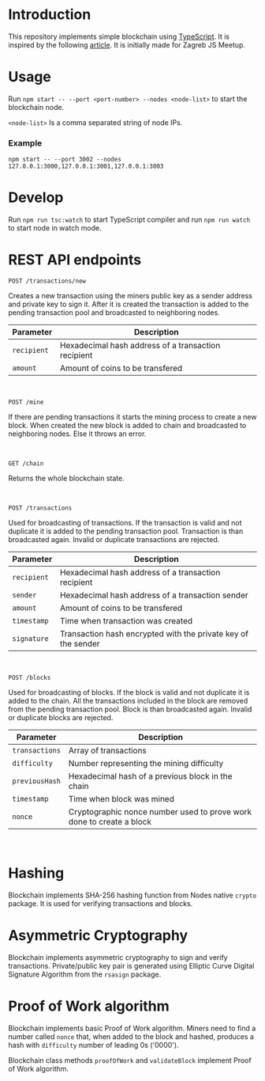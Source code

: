# Introduction
This repository implements simple blockchain using [TypeScript](https://www.typescriptlang.org). It is inspired by the following [article](https://hackernoon.com/learn-blockchains-by-building-one-117428612f46). It is initially made for Zagreb JS Meetup.

# Usage
Run `npm start -- --port <port-number> --nodes <node-list>` to start the blockchain node.

`<node-list>` Is a comma separated string of node IPs.

### Example

`npm start -- --port 3002 --nodes 127.0.0.1:3000,127.0.0.1:3001,127.0.0.1:3003`

# Develop
Run `npm run tsc:watch` to start TypeScript compiler and run `npm run watch` to start node in watch mode.


# REST API endpoints

```
POST /transactions/new
```
Creates a new transaction using the miners public key as a sender address and private key to sign it. After it is created the transaction is added to the pending transaction pool and broadcasted to neighboring nodes.

| Parameter | Description |
|-----------|-------------|
| `recipient` | Hexadecimal hash address of a transaction recipient |
| `amount` | Amount of coins to be transfered |

<br/>

```
POST /mine
```
If there are pending transactions it starts the mining process to create a new block. When created the new block is added to chain and broadcasted to neighboring nodes. Else it throws an error.

<br/>

```
GET /chain
```
Returns the whole blockchain state.

<br/>

```
POST /transactions
```
Used for broadcasting of transactions. If the transaction is valid and not duplicate it is added to the pending transaction pool. Transaction is than broadcasted again. Invalid or duplicate transactions are rejected.

| Parameter | Description |
|-----------|-------------|
| `recipient` | Hexadecimal hash address of a transaction recipient |
| `sender` | Hexadecimal hash address of a transaction sender |
| `amount` | Amount of coins to be transfered |
| `timestamp` | Time when transaction was created |
| `signature` | Transaction hash encrypted with the private key of the sender |

<br/>

```
POST /blocks
```
Used for broadcasting of blocks. If the block is valid and not duplicate it is added to the chain. All the transactions included in the block are removed from the pending transaction pool. Block is than broadcasted again. Invalid or duplicate blocks are rejected.

| Parameter | Description |
|-----------|-------------|
| `transactions` | Array of transactions |
| `difficulty` | Number representing the mining difficulty |
| `previousHash` | Hexadecimal hash of a previous block in the chain |
| `timestamp` | Time when block was mined |
| `nonce` | Cryptographic nonce number used to prove work done to create a block |

<br/>

# Hashing
Blockchain implements SHA-256 hashing function from Nodes native `crypto` package. It is used for verifying transactions and blocks.

# Asymmetric Cryptography
Blockchain implements asymmetric cryptography to sign and verify transactions. Private/public key pair is generated using Elliptic Curve Digital Signature Algorithm from the `rsasign` package.

# Proof of Work algorithm
Blockchain implements basic Proof of Work algorithm. Miners need to find a number called `nonce` that, when added to the block and hashed, produces a hash with `difficulty` number of leading 0s ('0000').  

Blockchain class methods `proofOfWork` and `validateBlock` implement Proof of Work algorithm.

